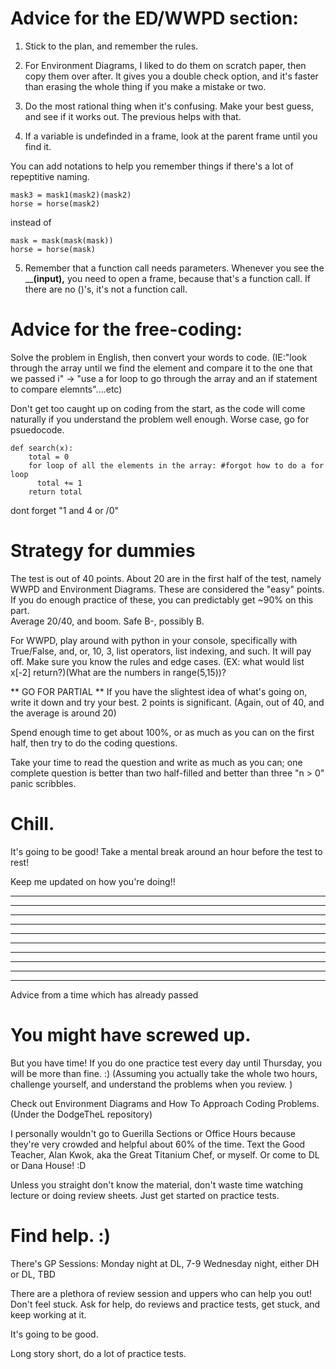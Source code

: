 
# Advice for the ED/WWPD section:

1. Stick to the plan, and remember the rules.  

2. For Environment Diagrams, I liked to do them on scratch paper, then copy them over after.  It gives you a double check option, and it's faster than erasing the whole thing if you make a mistake or two.  

3. Do the most rational thing when it's confusing.  Make your best guess, and see if it works out.  The previous helps with that.  

4. If a variable is undefinded in a frame, look at the parent frame until you find it.  

You can add notations to help you remember things if there's a lot of repeptitive naming.  

    mask3 = mask1(mask2)(mask2)
    horse = horse(mask2)

instead of 

    mask = mask(mask(mask))
    horse = horse(mask)
    
5.  Remember that a function call needs parameters.  Whenever you see the ____(input),__ you need to open a frame, because that's a function call.  If there are no ()'s, it's not a function call.

# Advice for the free-coding:
Solve the problem in English, then convert your words to code.  (IE:"look through the array until we find the element and compare it to the one that we passed i" -> "use a for loop to go through the array and an if statement to compare elemnts"....etc)

Don't get too caught up on coding from the start, as the code will come naturally if you understand the problem well enough.
Worse case, go for psuedocode. 

    def search(x):
        total = 0
        for loop of all the elements in the array: #forgot how to do a for loop
          total += 1
        return total


dont forget "1 and 4 or /0"

# Strategy for dummies
The test is out of 40 points. About 20 are in the first half of the test, namely WWPD and Environment Diagrams.
These are considered the "easy" points.  If you do enough practice of these, you can predictably get ~90% on this part.  
Average 20/40, and boom.  Safe B-, possibly B.

For WWPD, play around with python in your console, specifically with True/False, and, or, 10, 3, list operators, list indexing, and such.  It will pay off.  Make sure you know the rules and edge cases.  (EX:  what would list x[-2] return?)(What are the numbers in range(5,15))?

** GO FOR PARTIAL **
If you have the slightest idea of what's going on, write it down and try your best.  2 points is significant. (Again, out of 40, and the average is around 20)

Spend enough time to get about 100%, or as much as you can on the first half, then try to do the coding questions.

Take your time to read the question and write as much as you can; one complete question is better than two half-filled and better than three "n > 0" panic scribbles.

# Chill. 
It's going to be good! Take a mental break around an hour before the test to rest! 


Keep me updated on how you're doing!!


___________________________________________
___________________________________________
___________________________________________
___________________________________________
___________________________________________
___________________________________________
___________________________________________
_____________________________________________________________________________________

___________________________________________
___________________________________________
Advice from a time which has already passed

# You might have screwed up.
But you have time! If you do one practice test every day until Thursday, you will be more than fine. :)
(Assuming you actually take the whole two hours, challenge yourself, and understand the problems when you review. )

Check out Environment Diagrams and How To Approach Coding Problems. (Under the DodgeTheL repository)

I personally wouldn't go to Guerilla Sections or Office Hours because they're very crowded and helpful about 60% of the time. 
Text the Good Teacher, Alan Kwok, aka the Great Titanium Chef, or myself.  Or come to DL or Dana House! :D

Unless you straight don't know the material, don't waste time watching lecture or doing review sheets.
Just get started on practice tests.

# Find help. :) 

There's GP Sessions:
Monday night at DL, 7-9
Wednesday night, either DH or DL, TBD

There are a plethora of review session and uppers who can help you out! Don't feel stuck.  Ask for help, do reviews and practice tests, get stuck, and keep working at it.  

It's going to be good.  

Long story short, do a lot of practice tests.



